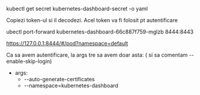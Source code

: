 kubectl get secret kubernetes-dashboard-secret  -o yaml

Copiezi token-ul si il decodezi. Acel token va fi folosit pt autentificare


ubectl port-forward kubernetes-dashboard-66c887f759-mglzb 8444:8443

https://127.0.0.1:8444/#/pod?namespace=default

Ca sa avem autentificare, la args tre sa avem doar asta:
( si sa comentam  --enable-skip-login)

 - args:
    - --auto-generate-certificates
    - --namespace=kubernetes-dashboard

